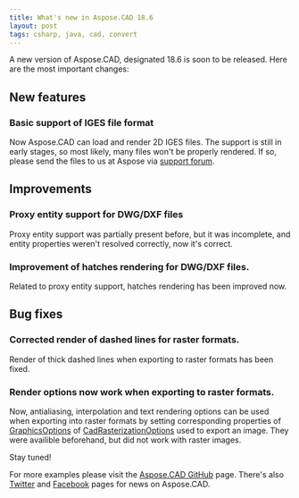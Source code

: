 ```yaml
---
title: What's new in Aspose.CAD 18.6
layout: post
tags: csharp, java, cad, convert
---
```



A new version of Aspose.CAD, designated 18.6 is soon to be released. Here are the most important changes:

## New features

### Basic support of IGES file format
Now Aspose.CAD can load and render 2D IGES files. The support is still in early stages, so most likely, many files won't be properly rendered. If so, please send the files to us at Aspose via <a href="https://forum.aspose.com/">support forum</a>.

## Improvements

### Proxy entity support for DWG/DXF files
Proxy entity support was partially present before, but it was incomplete, and entity properties weren't resolved correctly, now it's correct. 

### Improvement of hatches rendering for DWG/DXF files.
Related to proxy entity support, hatches rendering has been improved now.

## Bug fixes

### Corrected render of dashed lines for raster formats.
Render of thick dashed lines when exporting to raster formats has been fixed.

### Render options now work when exporting to raster formats.
Now, antialiasing, interpolation and text rendering options can be used when exporting into raster formats by setting corresponding properties of <a href="https://apireference.aspose.com/net/cad/aspose.cad.imageoptions/vectorrasterizationoptions/properties/graphicsoptions">GraphicsOptions</a> of <a href="https://apireference.aspose.com/net/cad/aspose.cad.imageoptions/cadrasterizationoptions">CadRasterizationOptions</a> used to export an image. They were availible beforehand, but did not work with raster images.



Stay tuned!

For more examples please visit the <a href="https://github.com/aspose-cad">Aspose.CAD GitHub</a> page. There's also <a href="https://twitter.com/Asposecad">Twitter</a> and <a href="https://www.facebook.com/AsposeCAD">Facebook</a> pages for news on Aspose.CAD.
